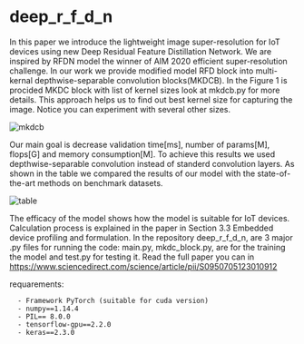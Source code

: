 # deep_r_f_d_n
In this paper we introduce the lightweight image super-resolution for IoT devices using new Deep Residual Feature Distillation Network. We are inspired by RFDN model the winner of AIM 2020 efficient super-resolution challenge. In our work we provide modified model RFD block into multi-kernal depthwise-separable convolution blocks(MKDCB). In the Figure 1 is procided MKDC block with list of kernel sizes look at mkdcb.py for more details. This approach helps us to find out best kernel size for capturing the image. Notice you can experiment with several other sizes.

![mkdcb](https://github.com/sevaramardi/deep_r_f_d_n/assets/122605318/8cfe7cd0-878e-4ecd-b8e7-c6206c2500d2)

Our main goal is decrease validation time[ms], number of params[M], flops[G] and memory consumption[M]. To achieve this results we used depthwise-separable convolution instead of standerd convolution layers. As shown in the table we compared the results of our model with the state-of-the-art methods on benchmark datasets. 

![table](https://github.com/sevaramardi/deep_r_f_d_n/assets/122605318/82cf8e47-d46e-40ed-b65d-5919e3eea1f0)

The efficacy of the model shows how the model is suitable for IoT devices. Calculation process is explained in the paper in Section 3.3 Embedded device profiling and formulation.
In the repository deep_r_f_d_n, are 3 major .py files for
running the code: main.py, mkdc_block.py, are for the training the
model and test.py for testing it.
Read the full paper you can in https://www.sciencedirect.com/science/article/pii/S0950705123010912

requarements:

      - Framework PyTorch (suitable for cuda version)
      - numpy==1.14.4
      - PIL== 8.0.0
      - tensorflow-gpu==2.2.0
      - keras==2.3.0







 
